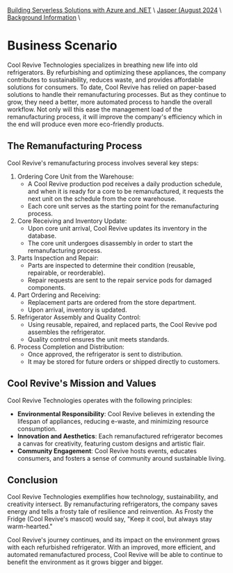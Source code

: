 [Building Serverless Solutions with Azure and .NET](https://github.com/TaleLearnCode/BuildingServerlessSolutions) \ [Jasper (August 2024](..\README.md) \ [Background Information](README.md) \

# Business Scenario

Cool Revive Technologies specializes in breathing new life into old refrigerators. By refurbishing and optimizing these appliances, the company contributes to sustainability, reduces waste, and provides affordable solutions for consumers. To date, Cool Revive has relied on paper-based solutions to handle their remanufacturing processes. But as they continue to grow, they need a better, more automated process to handle the overall workflow. Not only will this ease the management load of the remanufacturing process, it will improve the company's efficiency which in the end will produce even more eco-friendly products.

## The Remanufacturing Process

Cool Revive's remanufacturing process involves several key steps:

1. Ordering Core Unit from the Warehouse:
   - A Cool Revive production pod receives a daily production schedule, and when it is ready for a core to be remanufactured, it requests the next unit on the schedule from the core warehouse.
   - Each core unit serves as the starting point for the remanufacturing process.
2. Core Receiving and Inventory Update:
   - Upon core unit arrival, Cool Revive updates its inventory in the database.
   - The core unit undergoes disassembly in order to start the remanufacturing process.
3. Parts Inspection and Repair:
   - Parts are inspected to determine their condition (reusable, repairable, or reorderable).
   - Repair requests are sent to the repair service pods for damaged components.
4. Part Ordering and Receiving:
   - Replacement parts are ordered from the store department.
   - Upon arrival, inventory is updated.
5. Refrigerator Assembly and Quality Control:
   - Using reusable, repaired, and replaced parts, the Cool Revive pod assembles the refrigerator.
   - Quality control ensures the unit meets standards.
6. Process Completion and Distribution:
   - Once approved, the refrigerator is sent to distribution.
   - It may be stored for future orders or shipped directly to customers.

## Cool Revive's Mission and Values

Cool Revive Technologies operates with the following principles:

- **Environmental Responsibility**: Cool Revive believes in extending the lifespan of appliances, reducing e-waste, and minimizing resource consumption.
- **Innovation and Aesthetics**: Each remanufactured refrigerator becomes a canvas for creativity, featuring custom designs and artistic flair.
- **Community Engagement**: Cool Revive hosts events, educates consumers, and fosters a sense of community around sustainable living.

## Conclusion

Cool Revive Technologies exemplifies how technology, sustainability, and creativity intersect. By remanufacturing refrigerators, the company saves energy and tells a frosty tale of resilience and reinvention. As Frosty the Fridge (Cool Revive's mascot) would say, "Keep it cool, but always stay warm-hearted."

Cool Revive's journey continues, and its impact on the environment grows with each refurbished refrigerator. With an improved, more efficient, and automated remanufactured process, Cool Revive will be able to continue to benefit the environment as it grows bigger and bigger.